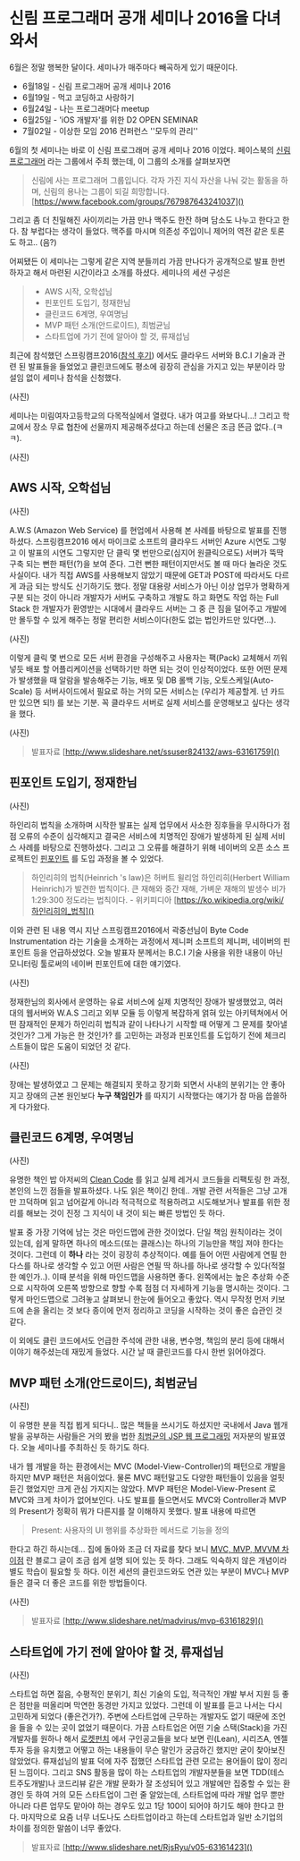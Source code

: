 # 신림 프로그래머 공개 세미나 2016을 다녀와서

6월은 정말 행복한 달이다. 세미나가 매주마다 빼곡하게 있기 때문이다.

- 6월18일 - 신림 프로그래머 공개 세미나 2016 
- 6월19일 - 먹고 코딩하고 사랑하기
- 6월24일 - 나는 프로그래머다 meetup
- 6월25일 - 'iOS 개발자'를 위한 D2 OPEN SEMINAR
- 7월02일 - 이상한 모임 2016 컨퍼런스 ''모두의 관리''


6월의 첫 세미나는 바로 이 신림 프로그래머 공개 세미나 2016 이었다.
페이스북의 [신림 프로그래머](https://www.facebook.com/groups/767987643241037/) 라는 그룹에서 주최 했는데, 이 그룹의 소개를 살펴보자면

> 신림에 사는 프로그래머 그룹입니다. 각자 가진 지식 자산을 나눠 갖는 활동을 하며, 신림의 용나는 그룹이 되길 희망합니다. [https://www.facebook.com/groups/767987643241037]()

그리고 좀 더 친밀해진 사이끼리는 가끔 만나 맥주도 한잔 하며 담소도 나누고 한다고 한다. 참 부럽다는 생각이 들었다. 맥주를 마시며 의존성 주입이니 제어의 역전 같은 토론도 하고.. (음?)

어찌됐든 이 세미나는 그렇게 같은 지역 분들끼리 가끔 만나다가 공개적으로 발표 한번 하자고 해서 마련된 시간이라고 소개를 하셨다. 세미나의 세션 구성은
> - AWS 시작, 오학섭님
> - 핀포인트 도입기, 정재한님
> - 클린코드 6계명, 우여명님
> - MVP 패턴 소개(안드로이드), 최범균님
> - 스타트업에 가기 전에 알아야 할 것, 류재섭님

최근에 참석했던 스프링캠프2016([참석 후기](http://onoctober.tistory.com/97)) 에서도 클라우드 서버와 B.C.I 기술과 관련 된 발표들을 들었었고 클린코드에도 평소에 굉장히 관심을 가지고 있는 부분이라 망설임 없이 세미나 참석을 신청했다.

(사진)

세미나는 미림여자고등학교의 다목적실에서 열렸다. 내가 여고를 와보다니...! 그리고 학교에서 장소 무료 협찬에 선물까지 제공해주셨다고 하는데 선물은 조금 뜬금 없다..(ㅋㅋ). 

(사진)

## AWS 시작, 오학섭님

(사진)

A.W.S (Amazon Web Service) 를 현업에서 사용해 본 사례를 바탕으로 발표를 진행하셨다. 스프링캠프2016 에서 마이크로 소프트의 클라우드 서버인 Azure 시연도 그렇고 이 발표의 시연도 그렇지만 단 클릭 몇 번만으로(심지어 원클릭으로도) 서버가 뚝딱 구축 되는 뻔한 패턴(?)을 보여 준다. 그런 뻔한 패턴이지만서도 볼 때 마다 놀라운 것도 사실이다. 내가 직접 AWS를 사용해보지 않았기 때문에 GET과 POST에 따라서도 다르게 과금 되는 방식도 신기하기도 했다. 정말 대용량 서비스가 아닌 이상 업무가 명확하게 구분 되는 것이 아니라 개발자가 서버도 구축하고 개발도 하고 화면도 작업 하는 Full Stack 한 개발자가 환영받는 시대에서 클라우드 서버는 그 중 큰 짐을 덜어주고 개발에만 몰두할 수 있게 해주는 정말 편리한 서비스이다(한도 없는 법인카드만 있다면...).

(사진)

이렇게 클릭 몇 번으로 모든 서버 환경을 구성해주고 사용자는 팩(Pack) 교체해서 끼워 넣듯 배포 할 어플리케이션을 선택하기만 하면 되는 것이 인상적이었다. 또한 어떤 문제가 발생했을 때 알람을 발송해주는 기능, 배포 및 DB 롤백 기능, 오토스케일(Auto-Scale) 등 서버사이드에서 필요로 하는 거의 모든 서비스는 (우리가 제공할게. 넌 카드만 있으면 되!) 를 보는 기분. 꼭 클라우드 서버로 실제 서비스를 운영해보고 싶다는 생각을 했다.

(사진)

> 발표자료 [http://www.slideshare.net/ssuser824132/aws-63161759]()


## 핀포인트 도입기, 정재한님

(사진)

하인리히 법칙을 소개하며 시작한 발표는 실제 업무에서 사소한 징후들을 무시하다가 점점 오류의 수준이 심각해지고 결국은 서비스에 치명적인 장애가 발생하게 된 실제 서비스 사례를 바탕으로 진행하셨다. 그리고 그 오류를 해결하기 위해 네이버의 오픈 소스 프로젝트인 [핀포인트](https://github.com/naver/pinpoint) 를 도입 과정을 볼 수 있었다.

> 하인리히의 법칙(Heinrich 's law)은 허버트 윌리엄 하인리히(Herbert William Heinrich)가 발견한 법칙이다. 큰 재해와 중간 재해, 가벼운 재해의 발생수 비가 1:29:300 정도라는 법칙이다. - 위키피디아 [https://ko.wikipedia.org/wiki/하인리히의_법칙]()

이와 관련 된 내용 역시 지난 스프링캠프2016에서 곽중선님이 Byte Code Instrumentation 라는 기술을 소개하는 과정에서 제니퍼 소프트의 제니퍼, 네이버의 핀포인트 등을 언급하셨었다. 오늘 발표자 분께서는 B.C.I 기술 사용을 위한 내용이 아닌 모니터링 툴로써의 네이버 핀포인트에 대한 얘기였다.

(사진)

정재한님의 회사에서 운영하는 유료 서비스에 실제 치명적인 장애가 발생했었고, 여러 대의 웹서버와 W.A.S 그리고 외부 모듈 등 이렇게 복잡하게 얽혀 있는 아키텍쳐에서 어떤 잠재적인 문제가 하인리히 법칙과 같이 나타나기 시작할 때 어떻게 그 문제를 찾아낼 것인가? 그게 가능은 한 것인가? 를 고민하는 과정과 핀포인트를 도입하기 전에 체크리스트들이 많은 도움이 되었던 것 같다. 

(사진)

장애는 발생하였고 그 문제는 해결되지 못하고 장기화 되면서 사내의 분위기는 안 좋아지고 장애의 근본 원인보다 **누구 책임인가** 를 따지기 시작했다는 얘기가 참 마음 씁쓸하게 다가왔다.

## 클린코드 6계명, 우여명님

(사진)

유명한 책인 밥 아저씨의 [Clean Code](http://book.naver.com/bookdb/book_detail.nhn?bid=7390287) 를 읽고 실제 레거시 코드들을 리팩토링 한 과정, 본인의 느낀 점들을 발표하셨다. 나도 읽은 책이긴 한데.. 개발 관련 서적들은 그냥 고개만 끄덕하며 읽고 넘어갈게 아니라 적극적으로 적용하려고 시도해보거나 발표를 위한 정리를 해보는 것이 진정 그 지식이 내 것이 되는 빠른 방법인 듯 하다.

발표 중 가장 기억에 남는 것은 마인드맵에 관한 것이었다. 단일 책임 원칙이라는 것이 있는데, 쉽게 말하면 하나의 메소드(또는 클래스)는 하나의 기능만을 책임 져야 한다는 것이다. 그런데 이 **하나** 라는 것이 굉장히 추상적이다. 예를 들어 어떤 사람에게 연필 한 다스를 하나로 생각할 수 있고 어떤 사람은 연필 딱 하나를 하나로 생각할 수 있다(적절한 예인가..). 이때 분석을 위해 마인드맵을 사용하면 좋다. 왼쪽에서는 높은 추상화 수준으로 시작하여 오른쪽 방향으로 향할 수록 점점 더 자세하게 기능을 명시하는 것이다. 그렇게 마인드맵으로 그려놓고 살펴보니 한눈에 들어오고 좋았다. 역시 무작정 먼저 키보드에 손을 올리는 것 보다 종이에 먼저 정리하고 코딩을 시작하는 것이 좋은 습관인 것 같다.

이 외에도 클린 코드에서도 언급한 주석에 관한 내용, 변수명, 책임의 분리 등에 대해서 이야기 해주셨는데 재밌게 들었다. 시간 날 때 클린코드를 다시 한번 읽어야겠다.

## MVP 패턴 소개(안드로이드), 최범균님

(사진)

이 유명한 분을 직접 뵙게 되다니.. 많은 책들을 쓰시기도 하셨지만 국내에서 Java 웹개발을 공부하는 사람들은 거의 봤을 법한 [최범균의 JSP 웹 프로그래밍](http://book.naver.com/bookdb/book_detail.nhn?bid=9789206) 저자분의 발표였다. 오늘 세미나를 주최하신 듯 하기도 하다.

내가 웹 개발을 하는 환경에서는 MVC (Model-View-Controller)의 패턴으로 개발을 하지만 MVP 패턴은 처음이었다. 물론 MVC 패턴말고도 다양한 패턴들이 있음을 얼핏 듣긴 했었지만 크게 관심 가지지는 않았다. MVP 패턴은 Model-View-Present 로 MVC와 크게 차이가 없어보인다. 나도 발표를 들으면서도 MVC와 Controller과 MVP의 Present가 정확히 뭐가 다른지를 잘 이해하지 못했다. 발표 내용에 따르면 

> Present: 사용자의 UI 행위를 추상화한 메서드로 기능을 정의

한다고 하긴 하시는데... 집에 돌아와 조금 더 자료를 찾다 보니 [MVC, MVP, MVVM 차이점](http://hackersstudy.tistory.com/71) 란 블로그 글이 조금 쉽게 설명 되어 있는 듯 하다. 그래도 익숙하지 않은 개념이라 별도 학습이 필요할 듯 하다. 이전 세션의 클린코드와도 연관 있는 부분이 MVC나 MVP 들은 결국 더 좋은 코드를 위한 방법들이다.

(사진)

> 발표자료 [http://www.slideshare.net/madvirus/mvp-63161829]()

## 스타트업에 가기 전에 알아야 할 것, 류재섭님

(사진)

스타트업 하면 젊음, 수평적인 분위기, 최신 기술의 도입, 적극적인 개발 부서 지원 등 좋은 점만을 떠올리며 막연한 동경만 가지고 있었다. 그런데 이 발표를 듣고 나서는 다시 고민하게 되었다 (좋은건가?). 주변에 스타트업에 근무하는 개발자도 없기 때문에 조언을 들을 수 있는 곳이 없었기 때문이다. 가끔 스타트업은 어떤 기술 스택(Stack)을 가진 개발자를 원하나 해서 [로켓펀치](https://www.rocketpunch.com) 에서 구인공고들을 보다 보면 린(Lean), 시리즈A, 엔젤투자 등을 유치했고 어떻고 하는 내용들이 무슨 말인가 궁금하긴 했지만 굳이 찾아보진 않았었다. 류재섭님의 발표 덕에 자주 접했던 스타트업 관련 모르는 용어들이 많이 정리 된 느낌이다. 그리고 SNS 활동을 많이 하는 스타트업의 개발자분들을 보면 TDD(테스트주도개발)나 코드리뷰 같은 개발 문화가 잘 조성되어 있고 개발에만 집중할 수 있는 환경인 듯 하여 거의 모든 스타트업이 그런 줄 알았는데, 스타트업에 따라 개발 업무 뿐만 아니라 다른 업무도 맡아야 하는 경우도 있고 1당 100이 되어야 하기도 해야 한다고 한다. 마지막으로 요즘 너무 너도나도 스타트업이라고 하는데 스타트업과 일반 소기업의 차이를 정의한 말씀이 너무 좋았다.


> 발표자료 [http://www.slideshare.net/RjsRyu/v05-63161423]()